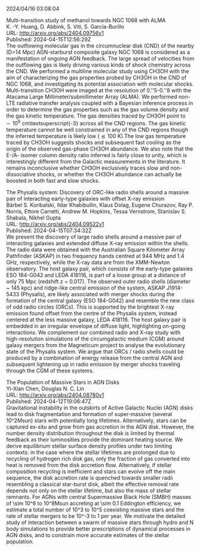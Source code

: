2024/04/16 03:08:04  

Multi-transition study of methanol towards NGC 1068 with ALMA  
K. -Y. Huang, D. Abbink, S. Viti, S. García-Burillo  
URL: http://arxiv.org/abs/2404.09756v1  
Published: 2024-04-15T12:56:29Z  
  The outflowing molecular gas in the circumnuclear disk (CND) of the nearby (D=14 Mpc) AGN-starburst composite galaxy NGC 1068 is considered as a manifestation of ongoing AGN feedback. The large spread of velocities from the outflowing gas is likely driving various kinds of shock chemistry across the CND. We performed a multiline molecular study using CH3OH with the aim of characterizing the gas properties probed by CH3OH in the CND of NGC 1068, and investigating its potential association with molecular shocks. Multi-transition CH3OH were imaged at the resolution of 0.''5-0.''8 with the Atacama Large Millimeter/submillimeter Array (ALMA). We performed non-LTE radiative transfer analysis coupled with a Bayesian inference process in order to determine the gas properties such as the gas volume density and the gas kinetic temperature. The gas densities traced by CH3OH point to $\sim 10^{6}$ cm\textsuperscript{-3} across all the CND regions. The gas kinetic temperature cannot be well constrained in any of the CND regions though the inferred temperature is likely low ($\lesssim 100$ K).The low gas temperature traced by CH3OH suggests shocks and subsequent fast cooling as the origin of the observed gas-phase CH3OH abundance. We also note that the E-/A- isomer column density ratio inferred is fairly close to unity, which is interestingly different from the Galactic measurements in the literature. It remains inconclusive whether CH3OH exclusively traces slow and non-dissociative shocks, or whether the CH3OH abundance can actually be boosted in both fast and slow shocks.   

The Physalis system: Discovery of ORC-like radio shells around a massive
  pair of interacting early-type galaxies with offset X-ray emission  
Bärbel S. Koribalski, Ildar Khabibullin, Klaus Dolag, Eugene Churazov, Ray P. Norris, Ettore Carretti, Andrew M. Hopkins, Tessa Vernstrom, Stanislav S. Shabala, Nikhel Gupta  
URL: http://arxiv.org/abs/2404.09522v1  
Published: 2024-04-15T07:34:32Z  
  We present the discovery of large radio shells around a massive pair of interacting galaxies and extended diffuse X-ray emission within the shells. The radio data were obtained with the Australian Square Kilometer Array Pathfinder (ASKAP) in two frequency bands centred at 944 MHz and 1.4 GHz, respectively, while the X-ray data are from the XMM-Newton observatory. The host galaxy pair, which consists of the early-type galaxies ESO 184-G042 and LEDA 418116, is part of a loose group at a distance of only 75 Mpc (redshift z = 0.017). The observed outer radio shells (diameter ~ 145 kpc) and ridge-like central emission of the system, ASKAP J1914-5433 (Physalis), are likely associated with merger shocks during the formation of the central galaxy (ESO 184-G042) and resemble the new class of odd radio circles (ORCs). This is supported by the brightest X-ray emission found offset from the centre of the Physalis system, instead centered at the less massive galaxy, LEDA 418116. The host galaxy pair is embedded in an irregular envelope of diffuse light, highlighting on-going interactions. We complement our combined radio and X-ray study with high-resolution simulations of the circumgalactic medium (CGM) around galaxy mergers from the Magneticum project to analyse the evolutionary state of the Physalis system. We argue that ORCs / radio shells could be produced by a combination of energy release from the central AGN and subsequent lightening up in radio emission by merger shocks traveling through the CGM of these systems.   

The Population of Massive Stars in AGN Disks  
Yi-Xian Chen, Douglas N. C. Lin  
URL: http://arxiv.org/abs/2404.08780v1  
Published: 2024-04-12T19:06:47Z  
  Gravitational instability in the outskirts of Active Galactic Nuclei (AGN) disks lead to disk fragmentation and formation of super-massive (several 10^2Msun) stars with potentially long lifetimes. Alternatively, stars can be captured ex-situ and grow from gas accretion in the AGN disk. However, the number density distribution throughout the disk is limited by thermal feedback as their luminosities provide the dominant heating source. We derive equilibrium stellar surface density profiles under two limiting contexts: in the case where the stellar lifetimes are prolonged due to recycling of hydrogen rich disk gas, only the fraction of gas converted into heat is removed from the disk accretion flow. Alternatively, if stellar composition recycling is inefficient and stars can evolve off the main sequence, the disk accretion rate is quenched towards smaller radii resembling a classical star-burst disk, albeit the effective removal rate depends not only on the stellar lifetime, but also the mass of stellar remnants. For AGNs with central Supermassive Black Hole (SMBH) masses of \sim 10^6 to 10^8Msun accreting at \sim 0.1 Eddington efficiency, we estimate a total number of 10^3 to 10^5 coexisting massive stars and the rate of stellar mergers to be 10^-3 to 1 per year. We motivate the detailed study of interaction between a swarm of massive stars through hydro and N body simulations to provide better prescriptions of dynamical processes in AGN disks, and to constrain more accurate estimates of the stellar population.   

